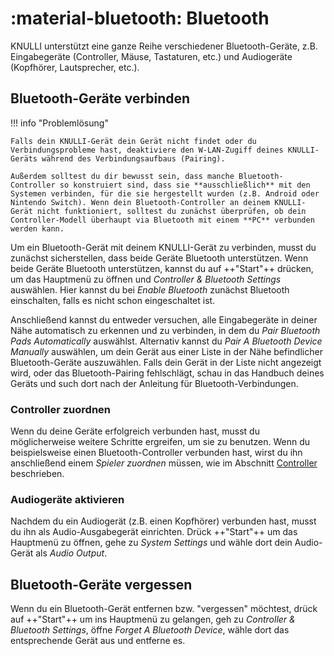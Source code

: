 # :material-bluetooth: Bluetooth

KNULLI unterstützt eine ganze Reihe verschiedener Bluetooth-Geräte, z.B. Eingabegeräte (Controller, Mäuse, Tastaturen, etc.) und Audiogeräte (Kopfhörer, Lautsprecher, etc.).

## Bluetooth-Geräte verbinden

!!! info "Problemlösung"

    Falls dein KNULLI-Gerät dein Gerät nicht findet oder du Verbindungsprobleme hast, deaktiviere den W-LAN-Zugiff deines KNULLI-Geräts während des Verbindungsaufbaus (Pairing).
    
    Außerdem solltest du dir bewusst sein, dass manche Bluetooth-Controller so konstruiert sind, dass sie **ausschließlich** mit den Systemen verbinden, für die sie hergestellt wurden (z.B. Android oder Nintendo Switch). Wenn dein Bluetooth-Controller an deinem KNULLI-Gerät nicht funktioniert, solltest du zunächst überprüfen, ob dein Controller-Modell überhaupt via Bluetooth mit einem **PC** verbunden werden kann.

Um ein Bluetooth-Gerät mit deinem KNULLI-Gerät zu verbinden, musst du zunächst sicherstellen, dass beide Geräte Bluetooth unterstützen. Wenn beide Geräte Bluetooth unterstützen, kannst du auf ++"Start"++ drücken, um das Hauptmenü zu öffnen und *Controller & Bluetooth Settings* auswählen. Hier kannst du bei *Enable Bluetooth* zunächst Bluetooth einschalten, falls es nicht schon eingeschaltet ist.

Anschließend kannst du entweder versuchen, alle Eingabegeräte in deiner Nähe automatisch zu erkennen und zu verbinden, in dem du *Pair Bluetooth Pads Automatically* auswählst. Alternativ kannst du *Pair A Bluetooth Device Manually* auswählen, um dein Gerät aus einer Liste in der Nähe befindlicher Bluetooth-Geräte auszuwählen. Falls dein Gerät in der Liste nicht angezeigt wird, oder das Bluetooth-Pairing fehlschlägt, schau in das Handbuch deines Geräts und such dort nach der Anleitung für Bluetooth-Verbindungen.

### Controller zuordnen

Wenn du deine Geräte erfolgreich verbunden hast, musst du möglicherweise weitere Schritte ergreifen, um sie zu benutzen. Wenn du beispielsweise einen Bluetooth-Controller verbunden hast, wirst du ihn anschließend einem *Spieler* *zuordnen* müssen, wie im Abschnitt [Controller](../controls) beschrieben.

### Audiogeräte aktivieren

Nachdem du ein Audiogerät (z.B. einen Kopfhörer) verbunden hast, musst du ihn als Audio-Ausgabegerät einrichten. Drück ++"Start"++ um das Hauptmenü zu öffnen, gehe zu *System Settings* und wähle dort dein Audio-Gerät als *Audio Output*.

## Bluetooth-Geräte vergessen

Wenn du ein Bluetooth-Gerät entfernen bzw. "vergessen" möchtest, drück auf ++"Start"++ um ins Hauptmenü zu gelangen, geh zu *Controller & Bluetooth Settings*, öffne *Forget A Bluetooth Device*, wähle dort das entsprechende Gerät aus und entferne es.

